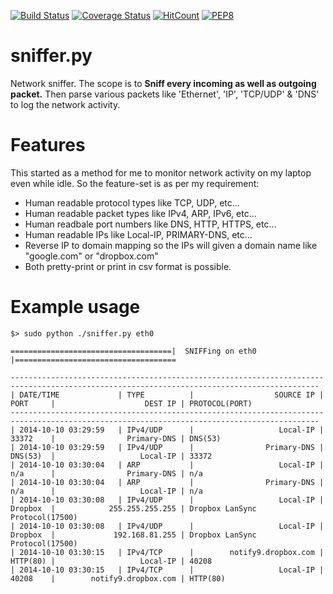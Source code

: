 [![Build Status](https://travis-ci.org/meetrp/py.sniffer.svg?branch=develop)](https://travis-ci.org/meetrp/py.sniffer)   [![Coverage Status](https://coveralls.io/repos/github/meetrp/py.sniffer/badge.svg?branch=develop)](https://coveralls.io/github/meetrp/py.sniffer?branch=develop) [![HitCount](http://hits.dwyl.io/meetrp/py.sniffer.svg)](http://hits.dwyl.io/meetrp/py.sniffer)  [![PEP8](https://img.shields.io/badge/code%20style-pep8-orange.svg)](https://www.python.org/dev/peps/pep-0008/)

sniffer.py
==========
Network sniffer. The scope is to **Sniff every incoming as well as outgoing packet.** Then parse various packets like 'Ethernet', 'IP', 'TCP/UDP' &amp; 'DNS' to log the network activity.

Features
========
This started as a method for me to monitor network activity on my laptop even while idle. So the feature-set is as per my requirement:
* Human readable protocol types like TCP, UDP, etc...
* Human readable packet types like IPv4, ARP, IPv6, etc...
* Human readbale port numbers like DNS, HTTP, HTTPS, etc...
* Human readable IPs like Local-IP, PRIMARY-DNS, etc...
* Reverse IP to domain mapping so the IPs will given a domain name like "google.com" or "dropbox.com"
* Both pretty-print or print in csv format is possible.

Example usage
=============
	$> sudo python ./sniffer.py eth0
	
	====================================|  SNIFFing on eth0  |====================================
	
	-------------------------------------------------------------------------------------------------------------------------------------------
	| DATE/TIME     	    | TYPE        	|                  SOURCE IP | PORT  	|                    DEST IP | PROTOCOL(PORT)
	-------------------------------------------------------------------------------------------------------------------------------------------
	| 2014-10-10 03:29:59	| IPv4/UDP    	|                   Local-IP | 33372 	|                Primary-DNS | DNS(53)
	| 2014-10-10 03:29:59	| IPv4/UDP    	|                Primary-DNS | DNS(53)	|                   Local-IP | 33372
	| 2014-10-10 03:30:04	| ARP         	|                   Local-IP | n/a   	|                Primary-DNS | n/a
	| 2014-10-10 03:30:04	| ARP         	|                Primary-DNS | n/a   	|                   Local-IP | n/a
	| 2014-10-10 03:30:08	| IPv4/UDP    	|                   Local-IP | Dropbox 	|            255.255.255.255 | Dropbox LanSync Protocol(17500)
	| 2014-10-10 03:30:08	| IPv4/UDP    	|                   Local-IP | Dropbox 	|             192.168.81.255 | Dropbox LanSync Protocol(17500)
	| 2014-10-10 03:30:15	| IPv4/TCP    	|        notify9.dropbox.com | HTTP(80)	|                   Local-IP | 40208
	| 2014-10-10 03:30:15	| IPv4/TCP    	|                   Local-IP | 40208 	|        notify9.dropbox.com | HTTP(80)

